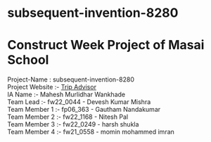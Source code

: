 # subsequent-invention-8280
<h1>Construct Week Project of Masai School</h1> 
Project-Name : subsequent-invention-8280 <br>
Project Website :- <a href='https://www.tripadvisor.in/'>Trip Advisor</a><br>
IA Name :- Mahesh Murlidhar Wankhade<br>
Team Lead :- fw22_0044 - Devesh Kumar Mishra<br>
Team Member 1 :- fp06_363 - Gautham Nandakumar<br>
Team Member 2 :- fw22_1168 - Nitesh Pal<br>
Team Member 3 :- fw22_0249 - harsh shukla<br>
Team Member 4 :- fw21_0558 - momin mohammed imran<br>

